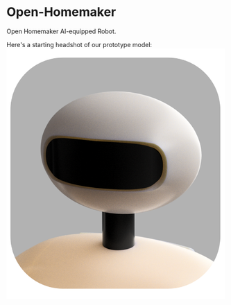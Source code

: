 # Open-Homemaker
Open Homemaker AI-equipped Robot.


Here's a starting headshot of our prototype model:
 ![Prototype Headshot](doc/headshot.png)